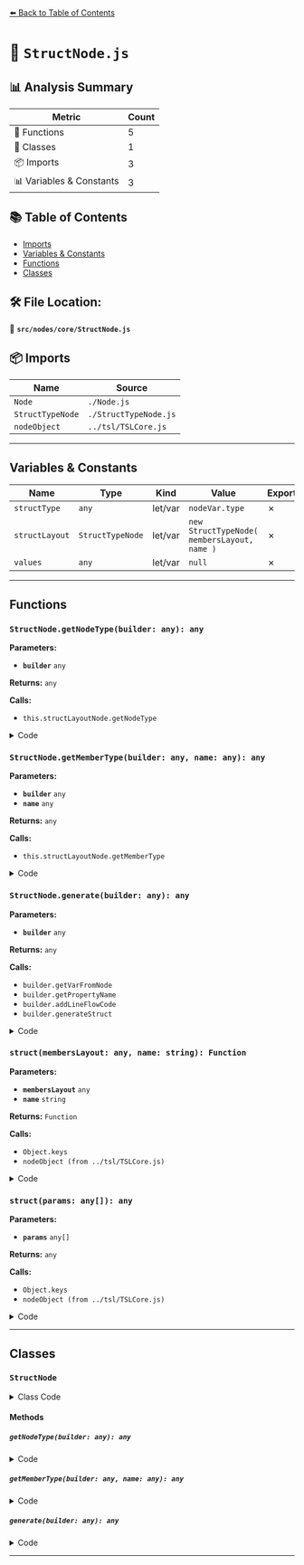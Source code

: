 [⬅️ Back to Table of Contents](../../../index.md)

# 📄 `StructNode.js`

## 📊 Analysis Summary

| Metric | Count |
|--------|-------|
| 🔧 Functions | 5 |
| 🧱 Classes | 1 |
| 📦 Imports | 3 |
| 📊 Variables & Constants | 3 |

## 📚 Table of Contents

- [Imports](#imports)
- [Variables & Constants](#variables-constants)
- [Functions](#functions)
- [Classes](#classes)

## 🛠️ File Location:
📂 **`src/nodes/core/StructNode.js`**

## 📦 Imports

| Name | Source |
|------|--------|
| `Node` | `./Node.js` |
| `StructTypeNode` | `./StructTypeNode.js` |
| `nodeObject` | `../tsl/TSLCore.js` |


---

## Variables & Constants

| Name | Type | Kind | Value | Exported |
|------|------|------|-------|----------|
| `structType` | `any` | let/var | `nodeVar.type` | ✗ |
| `structLayout` | `StructTypeNode` | let/var | `new StructTypeNode( membersLayout, name )` | ✗ |
| `values` | `any` | let/var | `null` | ✗ |


---

## Functions

### `StructNode.getNodeType(builder: any): any`

**Parameters:**

- **`builder`** `any`

**Returns:** `any`

**Calls:**

- `this.structLayoutNode.getNodeType`

<details><summary>Code</summary>

```typescript
getNodeType( builder ) {

		return this.structLayoutNode.getNodeType( builder );

	}
```
</details>

### `StructNode.getMemberType(builder: any, name: any): any`

**Parameters:**

- **`builder`** `any`
- **`name`** `any`

**Returns:** `any`

**Calls:**

- `this.structLayoutNode.getMemberType`

<details><summary>Code</summary>

```typescript
getMemberType( builder, name ) {

		return this.structLayoutNode.getMemberType( builder, name );

	}
```
</details>

### `StructNode.generate(builder: any): any`

**Parameters:**

- **`builder`** `any`

**Returns:** `any`

**Calls:**

- `builder.getVarFromNode`
- `builder.getPropertyName`
- `builder.addLineFlowCode`
- `builder.generateStruct`

<details><summary>Code</summary>

```typescript
generate( builder ) {

		const nodeVar = builder.getVarFromNode( this );
		const structType = nodeVar.type;
		const propertyName = builder.getPropertyName( nodeVar );

		builder.addLineFlowCode( `${ propertyName } = ${ builder.generateStruct( structType, this.structLayoutNode.membersLayout, this.values ) }`, this );

		return nodeVar.name;

	}
```
</details>

### `struct(membersLayout: any, name: string): Function`

**Parameters:**

- **`membersLayout`** `any`
- **`name`** `string`

**Returns:** `Function`

**Calls:**

- `Object.keys`
- `nodeObject (from ../tsl/TSLCore.js)`

<details><summary>Code</summary>

```typescript
( membersLayout, name = null ) => {

	const structLayout = new StructTypeNode( membersLayout, name );

	const struct = ( ...params ) => {

		let values = null;

		if ( params.length > 0 ) {

			if ( params[ 0 ].isNode ) {

				values = {};

				const names = Object.keys( membersLayout );

				for ( let i = 0; i < params.length; i ++ ) {

					values[ names[ i ] ] = params[ i ];

				}

			} else {

				values = params[ 0 ];

			}

		}

		return nodeObject( new StructNode( structLayout, values ) );

	};

	struct.layout = structLayout;
	struct.isStruct = true;

	return struct;

}
```
</details>

### `struct(params: any[]): any`

**Parameters:**

- **`params`** `any[]`

**Returns:** `any`

**Calls:**

- `Object.keys`
- `nodeObject (from ../tsl/TSLCore.js)`

<details><summary>Code</summary>

```typescript
( ...params ) => {

		let values = null;

		if ( params.length > 0 ) {

			if ( params[ 0 ].isNode ) {

				values = {};

				const names = Object.keys( membersLayout );

				for ( let i = 0; i < params.length; i ++ ) {

					values[ names[ i ] ] = params[ i ];

				}

			} else {

				values = params[ 0 ];

			}

		}

		return nodeObject( new StructNode( structLayout, values ) );

	}
```
</details>


---

## Classes

### `StructNode`

<details><summary>Class Code</summary>

```ts
class StructNode extends Node {

	static get type() {

		return 'StructNode';

	}

	constructor( structLayoutNode, values ) {

		super( 'vec3' );

		this.structLayoutNode = structLayoutNode;
		this.values = values;

		this.isStructNode = true;

	}

	getNodeType( builder ) {

		return this.structLayoutNode.getNodeType( builder );

	}

	getMemberType( builder, name ) {

		return this.structLayoutNode.getMemberType( builder, name );

	}

	generate( builder ) {

		const nodeVar = builder.getVarFromNode( this );
		const structType = nodeVar.type;
		const propertyName = builder.getPropertyName( nodeVar );

		builder.addLineFlowCode( `${ propertyName } = ${ builder.generateStruct( structType, this.structLayoutNode.membersLayout, this.values ) }`, this );

		return nodeVar.name;

	}

}
```
</details>

#### Methods

##### `getNodeType(builder: any): any`

<details><summary>Code</summary>

```ts
getNodeType( builder ) {

		return this.structLayoutNode.getNodeType( builder );

	}
```
</details>

##### `getMemberType(builder: any, name: any): any`

<details><summary>Code</summary>

```ts
getMemberType( builder, name ) {

		return this.structLayoutNode.getMemberType( builder, name );

	}
```
</details>

##### `generate(builder: any): any`

<details><summary>Code</summary>

```ts
generate( builder ) {

		const nodeVar = builder.getVarFromNode( this );
		const structType = nodeVar.type;
		const propertyName = builder.getPropertyName( nodeVar );

		builder.addLineFlowCode( `${ propertyName } = ${ builder.generateStruct( structType, this.structLayoutNode.membersLayout, this.values ) }`, this );

		return nodeVar.name;

	}
```
</details>


---
